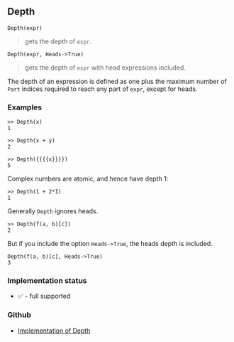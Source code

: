 ## Depth

```
Depth(expr)
```

> gets the depth of `expr`.

```
Depth(expr, Heads->True)
```

> gets the depth of `expr` with head expressions included.

The depth of an expression is defined as one plus the maximum number of `Part` indices required to reach any part of `expr`, except for heads.

### Examples

```
>> Depth(x)
1
 
>> Depth(x + y)
2
 
>> Depth({{{{x}}}})
5
```

Complex numbers are atomic, and hence have depth 1:

```
>> Depth(1 + 2*I)
1
```
 
Generally `Depth` ignores heads.

```
>> Depth(f(a, b)[c])
2
```


But if you include the option `Heads->True`, the heads depth is included.

```
Depth(f(a, b)[c], Heads->True)
3
```






### Implementation status

* &#x2705; - full supported

### Github

* [Implementation of Depth](https://github.com/axkr/symja_android_library/blob/master/symja_android_library/matheclipse-core/src/main/java/org/matheclipse/core/builtin/StructureFunctions.java#L324) 
